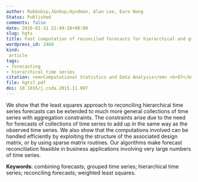 ```yaml
---
author: Rob&nbsp;J&nbsp;Hyndman, Alan Lee, Earo Wang
Status: Published
comments: false
date: 2016-01-31 22:49:10+00:00
slug: hgts
title: Fast computation of reconciled forecasts for hierarchical and grouped time series
wordpress_id: 2468
kind:
 article
tags:
- forecasting
- hierarchical time series
citation: <em>Computational Statistics and Data Analysis</em> <b>97</b>, 16-32
file: hgts7.pdf
doi: 10.1016/j.csda.2015.11.007
---
```




We show that the least squares approach to reconciling hierarchical time series forecasts can be extended to much more general collections of time series with aggregation constraints. The constraints arise due to the need for forecasts of collections of time series to add up in the same way as the observed time series. We also show that the computations involved can be handled efficiently by exploiting the structure of the associated design matrix, or by using sparse matrix routines. Our algorithms make forecast reconciliation feasible in business applications involving very large numbers of time series.

**Keywords**: combining forecasts; grouped time series; hierarchical time series; reconciling forecasts; weighted least squares.

